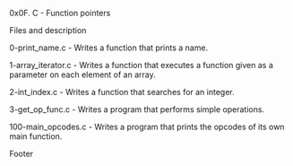 0x0F. C - Function pointers

Files and description

0-print_name.c - Writes a function that prints a name.



1-array_iterator.c - Writes a function that executes a function given as a parameter on each element of an array.



2-int_index.c - Writes a function that searches for an integer.



3-get_op_func.c - Writes a program that performs simple operations.



100-main_opcodes.c - Writes a program that prints the opcodes of its own main function.



Footer


